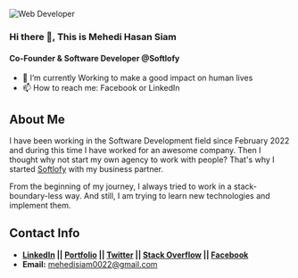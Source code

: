 ![Web Developer](https://i.ibb.co/x6b67Qx/Personal-Cover-Photo-1.png)

### Hi there 👋, This is Mehedi Hasan Siam
#### Co-Founder & Software Developer @Softlofy


- 🌱 I’m currently Working to make a good impact on human lives
- 📫 How to reach me: Facebook or LinkedIn 


## About Me

I have been working in the Software Development field since February 2022 and during this time I have worked for an awesome company. Then I thought why not start my own agency to work with people? That's why I started [Softlofy](https://www.softlofy.com) with my business partner.

From the beginning of my journey, I always tried to work in a stack-boundary-less way. And still, I am trying to learn new technologies and implement them.



## Contact Info

* **[LinkedIn](https://www.linkedin.com/in/mehedihsiam/) || [Portfolio](http://mehedihasansiam.com/) || [Twitter](https://twitter.com/mehedihsiam) || [Stack Overflow](https://stackoverflow.com/users/16839227) || [Facebook](https://www.facebook.com/mehedihsiam537)**
*  **Email:** mehedisiam0022@gmail.com

